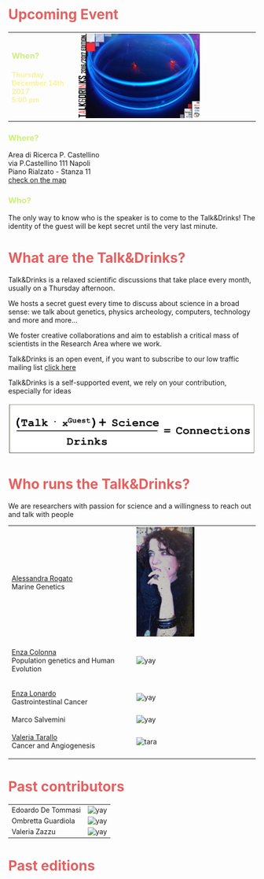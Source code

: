 


<h1 style="color:#e46161;" >Upcoming Event </h1>
<table style="width:100%">
  <tr>
     <td><h3 style="color:#cbf078;">When?</h3>
     <p><h4 style="color:#f8f398;" > Thursday December 14th 2017  <br> 5:00 pm </h4></p>
     </td>
     <td><img src="images/20171214_locandina.jpg" alt="yay"  width="70%" height="70%">
     </td>
  </tr>
</table>

<h3 style="color:#cbf078;">Where?</h3>
<p>Area di Ricerca P. Castellino <br>
via P.Castellino 111 Napoli <br>
Piano Rialzato - Stanza 11 <br>
<a href="https://goo.gl/maps/z6bRfCnBibv">check on the map</a>
</p>


<h3 style="color:#cbf078;">Who?</h3>
<p>The only way to know who is the speaker is to come to the Talk&amp;Drinks! The identity of the guest will be kept secret until the very last minute.</p>




<h1 style="color:#e46161;">What are the Talk&amp;Drinks?</h1>


<p>Talk&amp;Drinks is a relaxed scientific discussions that take place every month, usually on a Thursday afternoon. </p>

<p> We hosts a secret guest every time to discuss about science in a broad sense: we talk about genetics, physics archeology, computers, technology and more and more... </p>  

<p> We foster creative collaborations and aim to establish a critical mass of scientists in the Research Area where we work. </p>

<p> Talk&amp;Drinks is an open event, if you want to subscribe to our low traffic mailing list
<a href="http://list.igb.cnr.it/mailman/listinfo/talk_and_drinks">click here</a>

<p> Talk&amp;Drinks is a self-supported event, we rely on your contribution, especially for ideas </p>


<img src="images/vecchiologo.jpg" alt="formula">




<h1 style="color:#e46161;">Who runs the Talk&amp;Drinks?</h1>


We are researchers with passion for science and a willingness to reach out and talk with people

<table style="width:100%">
  <tr>
     <td> <p><a href="http://ibbr.cnr.it/ibbr/people/alessandra-rogato"> Alessandra Rogato</a>
     <br> Marine Genetics </p>
     </td>
     <td><img src="./images/alessandra.png" alt="yay" width="50%" height="50%" >
     </td>
  </tr>

  <tr>
    <td> <p> <a href="http://www.igb.cnr.it/popgenlab"> Enza Colonna </a>
    <br> Population genetics and Human Evolution </p>
    </td>
    <td><img src="./img/embo2017.png" alt="yay" height="200" width="700">
    </td>
  </tr>

  <tr>
     <td> <p><a href="http://www.igb.cnr.it/staff/people/lonardoe"> Enza Lonardo </a>
     <br> Gastrointestinal Cancer</p>
      </td>
      <td><img src="./img/embo2017.png" alt="yay" height="200" width="700">
      </td>
  </tr>

  <tr>
     <td>Marco Salvemini
      </td>
      <td><img src="./img/embo2017.png" alt="yay" height="200" width="700">
      </td>
  </tr>

  <tr>
     <td><p> <a href="http://www.igb.cnr.it/staff/people/tarallo">Valeria Tarallo</a>
     <br> Cancer and Angiogenesis</p>
      </td>
      <td><img src="./images/tarallo.jpg" alt="tara" width="50%" height="50%" >
      </td>
  </tr>

</table>



<h1 style="color:#e46161;">Past contributors </h1>
<table style="width:100%">
  <tr>
  <td>Edoardo De Tommasi
  </td>
  <td><img src="./img/embo2017.png" alt="yay" height="200" width="700">
  </td>
</tr>

<tr>
   <td>Ombretta Guardiola
    </td>
    <td><img src="./img/embo2017.png" alt="yay" height="200" width="700">
    </td>
</tr>

<tr>
   <td>Valeria Zazzu  
    </td>
    <td><img src="./img/embo2017.png" alt="yay" height="200" width="700">
    </td>
</tr>

</table>


<h1 style="color:#e46161;">Past editions</h1>
